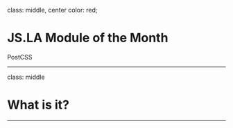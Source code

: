 
class: middle, center
color: red;

# JS.LA Module of the Month
PostCSS


---
class: middle

# What is it?

---
